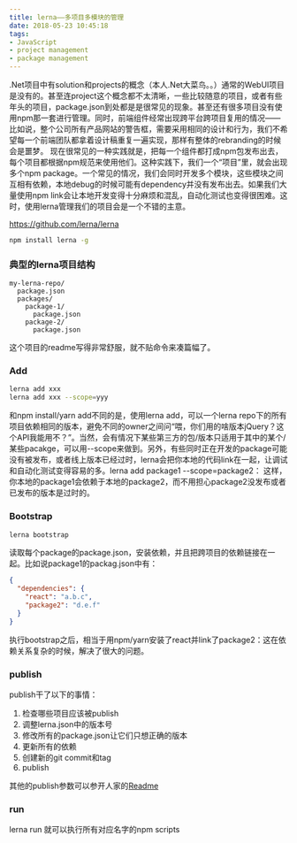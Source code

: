 ```yaml
---
title: lerna——多项目多模块的管理
date: 2018-05-23 10:45:18
tags:
- JavaScript
- project management
- package management
---
```


.Net项目中有solution和projects的概念（本人.Net大菜鸟。。）通常的WebUI项目是没有的。甚至连project这个概念都不太清晰，一些比较随意的项目，或者有些年头的项目，package.json到处都是是很常见的现象。甚至还有很多项目没有使用npm那一套进行管理。同时，前端组件经常出现跨平台跨项目复用的情况——比如说，整个公司所有产品网站的警告框，需要采用相同的设计和行为，我们不希望每一个前端团队都拿着设计稿重复一遍实现，那样有整体的rebranding的时候会是噩梦。
现在很常见的一种实践就是，把每一个组件都打成npm包发布出去，每个项目都根据npm规范来使用他们。这种实践下，我们一个“项目”里，就会出现多个npm package。一个常见的情况，我们会同时开发多个模块，这些模块之间互相有依赖，本地debug的时候可能有dependency并没有发布出去。如果我们大量使用npm link会让本地开发变得十分麻烦和混乱，自动化测试也变得很困难。这时，使用lerna管理我们的项目会是一个不错的主意。

https://github.com/lerna/lerna

```bash
npm install lerna -g
```

### 典型的lerna项目结构

```
my-lerna-repo/
  package.json
  packages/
    package-1/
      package.json
    package-2/
      package.json
```

这个项目的readme写得非常舒服，就不贴命令来凑篇幅了。

### Add

``` bash
lerna add xxx
lerna add xxx --scope=yyy
```

和npm install/yarn add不同的是，使用lerna add，可以一个lerna repo下的所有项目依赖相同的版本，避免不同的owner之间问“喂，你们用的啥版本jQuery？这个API我能用不？”。当然，会有情况下某些第三方的包/版本只适用于其中的某个/某些pacakge，可以用--scope来做到。另外，有些同时正在开发的package可能没有被发布，或者线上版本已经过时，lerna会把你本地的代码link在一起，让调试和自动化测试变得容易的多。lerna add package1 --scope=package2： 这样，你本地的package1会依赖于本地的package2，而不用担心package2没发布或者已发布的版本是过时的。

### Bootstrap

```bash
lerna bootstrap
```

读取每个package的package.json，安装依赖，并且把跨项目的依赖链接在一起。比如说package1的packag.json中有：

```json
{
  "dependencies": {
    "react": "a.b.c",
    "package2": "d.e.f"
  }
}
```

执行bootstrap之后，相当于用npm/yarn安装了react并link了package2：这在依赖关系复杂的时候，解决了很大的问题。

### publish

publish干了以下的事情：

1. 检查哪些项目应该被publish
2. 调整lerna.json中的版本号
3. 修改所有的package.json让它们只想正确的版本
4. 更新所有的依赖
5. 创建新的git commit和tag
6. publish

其他的publish参数可以参开人家的[Readme](https://github.com/lerna/lerna/blob/master/README.md)

### run

lerna run 就可以执行所有对应名字的npm scripts
